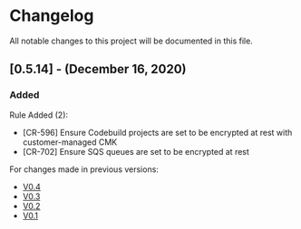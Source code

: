 # Changelog
All notable changes to this project will be documented in this file.
## [0.5.14] - (December 16, 2020)
### Added
Rule Added (2):
- [CR-596] Ensure Codebuild projects are set to be encrypted at rest with customer-managed CMK
- [CR-702] Ensure SQS queues are set to be encrypted at rest

For changes made in previous versions:
- [V0.4](https://github.com/indeni/cloudrail-demo/blob/v0.4/CHANGELOG.md)
- [V0.3](https://github.com/indeni/cloudrail-demo/blob/v0.3/CHANGELOG.md)
- [V0.2](https://github.com/indeni/cloudrail-demo/blob/v0.2/CHANGELOG.md)
- [V0.1](https://github.com/indeni/cloudrail-demo/blob/v0.1/CHANGELOG.md)

